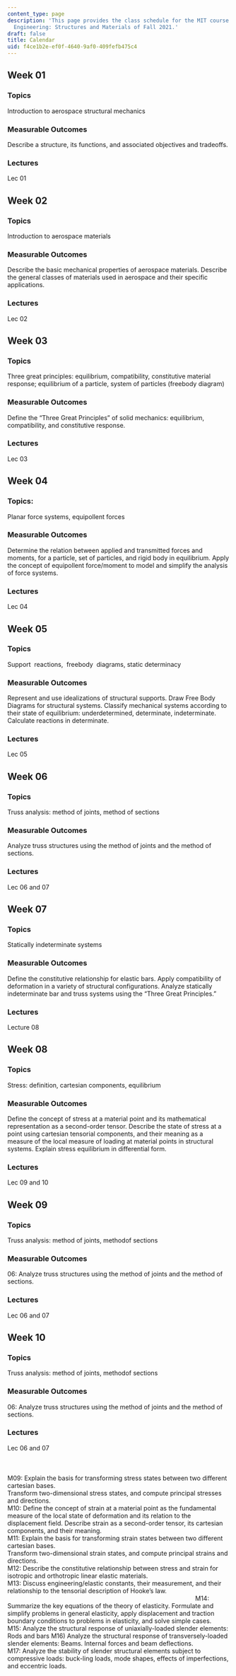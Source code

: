 ```yaml
---
content_type: page
description: 'This page provides the class schedule for the MIT course 16.001 Unified
  Engineering: Structures and Materials of Fall 2021.'
draft: false
title: Calendar
uid: f4ce1b2e-ef0f-4640-9af0-409fefb475c4
---
```

## Week 01

### Topics

Introduction to aerospace structural mechanics

### Measurable Outcomes

Describe a structure, its functions, and associated objectives and tradeoffs.

### Lectures

Lec 01

## Week 02

### Topics

Introduction to aerospace materials

### Measurable Outcomes

Describe the basic mechanical properties of aerospace materials. Describe the general classes of materials used in aerospace and their specific applications. 

### Lectures

Lec 02

## Week 03

### Topics

Three great principles: equilibrium, compatibility, constitutive material response; equilibrium of a particle, system of particles (freebody diagram)

### Measurable Outcomes

Define the “Three Great Principles” of solid mechanics: equilibrium, compatibility, and constitutive response. 

### Lectures

Lec 03

## Week 04

### Topics: 

Planar force systems, equipollent forces

### Measurable Outcomes

Determine the relation between applied and transmitted forces and moments, for a particle, set of particles, and rigid body in equilibrium. Apply the concept of equipollent force/moment to model and simplify the analysis of force systems. 

### Lectures

Lec 04

## Week 05

### Topics

Support  reactions,  freebody  diagrams, static determinacy

### Measurable Outcomes

Represent and use idealizations of structural supports. Draw Free Body Diagrams for structural systems. Classify mechanical systems according to their state of equilibrium: underdetermined, determinate, indeterminate. Calculate reactions in determinate.

### Lectures

Lec 05

## Week 06

### Topics

Truss analysis: method of joints, method of sections

### Measurable Outcomes

Analyze truss structures using the method of joints and the method of sections.

### Lectures

Lec 06 and 07

## Week 07

### Topics

Statically indeterminate systems

### Measurable Outcomes

Define the constitutive relationship for elastic bars. Apply compatibility of deformation in a variety of structural configurations. Analyze statically indeterminate bar and truss systems using the “Three Great Principles.”

### Lectures

Lecture 08

## Week 08

### Topics

Stress: definition, cartesian components, equilibrium

### Measurable Outcomes

Define the concept of stress at a material point and its mathematical representation as a second-order tensor. Describe the state of stress at a point using cartesian tensorial components, and their meaning as a measure of the local measure of loading at material points in structural systems. Explain stress equilibrium in differential form.   

### Lectures

Lec 09 and 10

## Week 09

### Topics

Truss analysis: method of joints, methodof sections

### Measurable Outcomes

06: Analyze truss structures using the method of joints and the method of sections.

### Lectures

Lec 06 and 07

## Week 10

### Topics

Truss analysis: method of joints, methodof sections

### Measurable Outcomes

06: Analyze truss structures using the method of joints and the method of sections.

### Lectures

Lec 06 and 07   
           
          
        
M09: Explain the basis for transforming stress states between two different cartesian bases.           
Transform two-dimensional stress states, and compute principal stresses and directions.           
M10: Define the concept of strain at a material point as the fundamental measure of the local state of deformation and its relation to the displacement field. Describe strain as a second-order tensor, its cartesian components, and their meaning.           
M11: Explain the basis for transforming strain states between two different cartesian bases.           
Transform two-dimensional strain states, and compute principal strains and directions.           
M12: Describe the constitutive relationship between stress and strain for isotropic and orthotropic linear elastic materials.           
M13: Discuss engineering/elastic constants, their measurement, and their relationship to the tensorial description of Hooke’s law.                                                                                                                                                 M14: Summarize the key equations of the theory of elasticity. Formulate and simplify problems in general elasticity, apply displacement and traction boundary conditions to problems in elasticity, and solve simple cases.       
M15: Analyze the structural response of uniaxially-loaded slender elements: Rods and bars M16) Analyze the structural response of transversely-loaded slender elements: Beams. Internal forces and beam deflections.        
M17: Analyze the stability of slender structural elements subject to compressive loads: buck-ling loads, mode shapes, effects of imperfections, and eccentric loads.